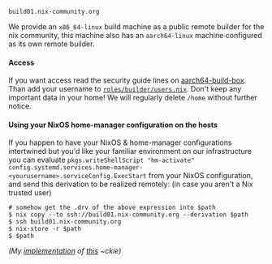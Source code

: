 `build01.nix-community.org`

We provide an `x86_64-linux` build machine as a public remote builder for the nix community, this machine also has an `aarch64-linux` machine configured as its own remote builder.

#### Access

If you want access read the security guide lines on [aarch64-build-box](https://github.com/nix-community/aarch64-build-box). Than add your username to [`roles/builder/users.nix`](https://github.com/nix-community/infra/blob/master/roles/builder/users.nix). Don't keep any important data in your home! We will regularly delete `/home` without further notice.

#### Using your NixOS home-manager configuration on the hosts

If you happen to have your NixOS & home-manager configurations intertwined but you'd like your familiar environment on our infrastructure you can evaluate `pkgs.writeShellScript "hm-activate" config.systemd.services.home-manager-<yourusername>.serviceConfig.ExecStart` from your NixOS configuration, and send this derivation to be realized remotely: (in case you aren't a Nix trusted user)

```console
# somehow get the .drv of the above expression into $path
$ nix copy --to ssh://build01.nix-community.org --derivation $path
$ ssh build01.nix-community.org
$ nix-store -r $path
$ $path
```

_(My [implementation](https://github.com/ckiee/nixfiles/blob/aac57f56e417e31f00fd495d8a30fb399ecbc19b/deploy/hm-only.nix#L10) of [this](https://github.com/ckiee/nixfiles/blob/aac57f56e417e31f00fd495d8a30fb399ecbc19b/bin/c#L92-L95) ~ckie)_
